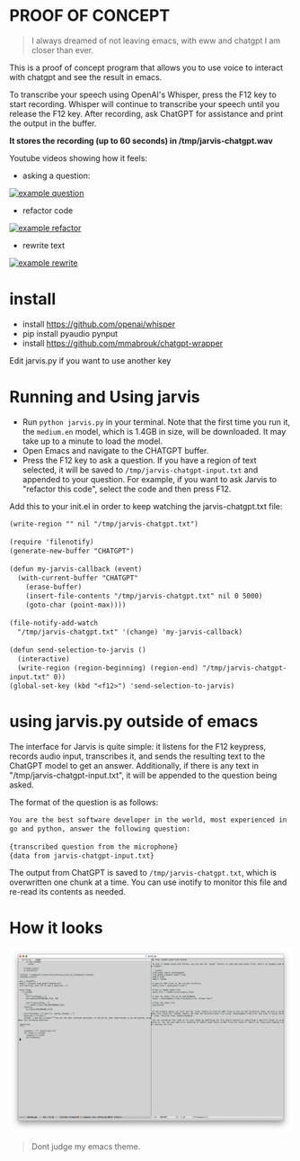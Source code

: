 # PROOF OF CONCEPT

> I always dreamed of not leaving emacs, with eww and chatgpt I am closer than ever.

This is a proof of concept program that allows you to use voice to interact with chatgpt and see the result in emacs.

To transcribe your speech using OpenAI's Whisper, press the F12 key to start recording. Whisper will continue to transcribe your speech until you release the F12 key. After recording, ask ChatGPT for assistance and print the output in the buffer.

__It stores the recording (up to 60 seconds) in /tmp/jarvis-chatgpt.wav__

Youtube videos showing how it feels:

* asking a question:

[![example question](https://img.youtube.com/vi/P-5RBdM9X-8/0.jpg)](https://www.youtube.com/watch?v=P-5RBdM9X-8 "example question")

* refactor code

[![example refactor](https://img.youtube.com/vi/uWJ8-JU0aXY/0.jpg)](https://www.youtube.com/watch?v=uWJ8-JU0aXY "example refactor")

* rewrite text

[![example rewrite](https://img.youtube.com/vi/4Jyhs6SfFl0/0.jpg)](https://www.youtube.com/watch?v=4Jyhs6SfFl0 "example rewrite")

# install

* install https://github.com/openai/whisper
* pip install pyaudio pynput
* install https://github.com/mmabrouk/chatgpt-wrapper

Edit jarvis.py if you want to use another key

# Running and Using jarvis

* Run `python jarvis.py` in your terminal. Note that the first time you run it, the `medium.en` model, which is 1.4GB in size, will be downloaded. It may take up to a minute to load the model.
* Open Emacs and navigate to the CHATGPT buffer.
* Press the F12 key to ask a question. If you have a region of text selected, it will be saved to `/tmp/jarvis-chatgpt-input.txt` and appended to your question. For example, if you want to ask Jarvis to "refactor this code", select the code and then press F12.

Add this to your init.el in order to keep watching the jarvis-chatgpt.txt file:

```
(write-region "" nil "/tmp/jarvis-chatgpt.txt")

(require 'filenotify)
(generate-new-buffer "CHATGPT")

(defun my-jarvis-callback (event)
  (with-current-buffer "CHATGPT"
    (erase-buffer)
    (insert-file-contents "/tmp/jarvis-chatgpt.txt" nil 0 5000)
    (goto-char (point-max))))

(file-notify-add-watch
  "/tmp/jarvis-chatgpt.txt" '(change) 'my-jarvis-callback)

(defun send-selection-to-jarvis ()
  (interactive)
  (write-region (region-beginning) (region-end) "/tmp/jarvis-chatgpt-input.txt" 0))
(global-set-key (kbd "<f12>") 'send-selection-to-jarvis)
```

# using jarvis.py outside of emacs

The interface for Jarvis is quite simple: it listens for the F12 keypress, records audio input, transcribes it, and sends the resulting text to the ChatGPT model to get an answer. Additionally, if there is any text in "/tmp/jarvis-chatgpt-input.txt", it will be appended to the question being asked.

The format of the question is as follows:

```
You are the best software developer in the world, most experienced in go and python, answer the following question:

{transcribed question from the microphone}
{data from jarvis-chatgpt-input.txt}
```

The output from ChatGPT is saved to `/tmp/jarvis-chatgpt.txt`, which is overwritten one chunk at a time. You can use inotify to monitor this file and re-read its contents as needed.

# How it looks

![screenshot.png](screenshot.png)

> Dont judge my emacs theme.
